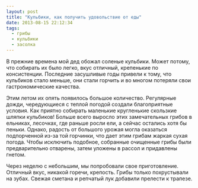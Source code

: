 ```yaml
---
layout: post
title: "Кульбики, как получить удовольствие от еды"
date: 2013-08-15 22:12:34
tags:
  - грибы
  - кульбики
  - засолка
---
```

В прежние времена мой дед обожал соленые кульбики. Может потому, что
собирать их было легко, вкус отличный, крепенькие по консистенции.
Последние засушливые годы привели к тому, что кульбиков стало меньше,
они стали горчить и во многом потеряли свои гастрономические качества.

Этим летом их опять появилось большое количество. Регулярные дожди,
чередующиеся с теплой погодой создали благоприятные условия. Как приятно
собирать маленькие кругленькие скользкие шляпки кульбиков! Больше всего
выросло этих замечательных грибов в ельниках, лесочках, где раньше росли
ели, а сейчас остались хотя бы пеньки. Однако, радость от большого
урожая могла оказаться подпорченной из-за той горчинки, что дает этим
грибам жаркая сухая погода. Чтобы исключить подобное, собранные
очищенные грибы были предварительно отварены, затем уложены в рассол и
придавлены гнетом.

Через неделю с небольшим, мы попробовали свое приготовление. Отличный
вкус, никакой горечи, крепость. Грибы только похрустывали на зубах.
Свежая сметана и репчатый лук добавили прелести к трапезе.
